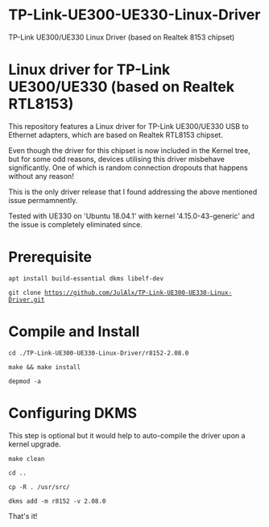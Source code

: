 # TP-Link-UE300-UE330-Linux-Driver
TP-Link UE300/UE330 Linux Driver (based on Realtek 8153 chipset)

# Linux driver for TP-Link UE300/UE330 (based on Realtek RTL8153)

This repository features a Linux driver for TP-Link UE300/UE330 USB to Ethernet adapters, which are based on Realtek RTL8153 chipset.

Even though the driver for this chipset is now included in the Kernel tree, but for some odd reasons, devices utilising this driver misbehave significantly. One of which is random connection dropouts that happens without any reason!

This is the only driver release that I found addressing the above mentioned issue permamnently. 

Tested with UE330 on 'Ubuntu 18.04.1' with kernel '4.15.0-43-generic' and the issue is completely eliminated since.

# Prerequisite

  <code>apt install build-essential dkms libelf-dev</code>
  
  <code>git clone https://github.com/JulAlx/TP-Link-UE300-UE330-Linux-Driver.git</code>
  
# Compile and Install
  
  <code>cd ./TP-Link-UE300-UE330-Linux-Driver/r8152-2.08.0</code>
  
  <code>make && make install</code>
  
  <code>depmod -a</code>
  
# Configuring DKMS

This step is optional but it would help to auto-compile the driver upon a kernel upgrade.

  <code>make clean</code>
  
  <code>cd ..</code>
  
  <code>cp -R . /usr/src/</code>
  
  <code>dkms add -m r8152 -v 2.08.0</code>

That's it!
